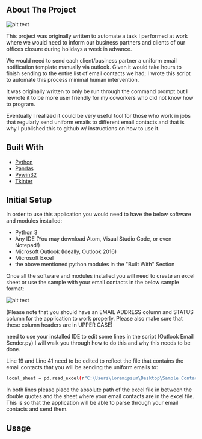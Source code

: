<!-- ABOUT THE PROJECT -->
## About The Project

![alt text](https://github.com/slimworks-cap/Automated-Outlook-Email-Sender/blob/main/Images/UI.JPG)

This project was originally written to automate a task I performed at work where we would need to inform our business partners and clients of our offices closure during holidays a week in advance.

We would need to send each client/business partner a uniform email notification template manually via outlook. Given it would take hours to finish sending to the entire list of email contacts we had; I wrote this script to automate this process minimal human intervention.

It was originally written to only be run through the command prompt but I rewrote it to be more user friendly for my coworkers who did not know how to program.

Eventually I realized it could be very useful tool for those who work in jobs that regularly send uniform emails to different email contacts and that is why I published this to github w/ instructions on how to use it. 

## Built With
* [Python][Python-url]
* [Pandas][Pandas-url]
* [Pywin32][Pywin32-url]
* [Tkinter][Tkinter-url]

## Initial Setup

In order to use this application you would need to have the below software and modules installed: 
* Python 3
* Any IDE (You may download Atom, Visual Studio Code, or even Notepad!)
* Microsoft Outlook (Ideally, Outlook 2016)
* Microsoft Excel
* the above mentioned python modules in the "Built With" Section

<!-- section of installation of Python and Python modules -->

Once all the software and modules installed you will need to create an excel sheet or use the sample with your email contacts in the below sample format: 

![alt text](https://github.com/slimworks-cap/Automated-Outlook-Email-Sender/blob/main/Images/Sample%20contact%20file.jpg)

(Please note that you should have an EMAIL ADDRESS column and STATUS column for the application to work properly. Please also make sure that these column headers are in UPPER CASE)

need to use your installed IDE to edit some lines in the script (Outlook Email Sender.py) I will walk you through how to do this and why this needs to be done. 

Line 19 and Line 41 need to be edited to reflect the file that contains the email contacts that you will be sending the uniform emails to: 

   ```sh
local_sheet = pd.read_excel(r"C:\Users\loremipsum\Desktop\Sample Contact File.xlsx", sheet_name = 'Sheet1')
   ```

In both lines please place the absolute path of the excel file in between the double quotes and the sheet where your email contacts are in the excel file. This is so that the application will be able to parse through your email contacts and send them. 




## Usage



<!-- MARKDOWN LINKS & IMAGES -->

[Python-url]: https://www.python.org/
[Pywin32-url]: https://pypi.org/project/pywin32/
[Pandas-url]: https://pandas.pydata.org/
[Tkinter-url]: https://docs.python.org/3/library/tkinter.html
